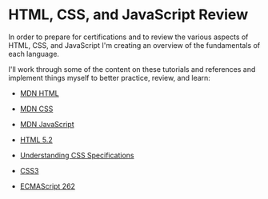 # HTML, CSS, and JavaScript Review

In order to prepare for certifications and to review the various aspects of HTML, CSS, and JavaScript I'm creating an overview of the fundamentals of each language.

I'll work through some of the content on these tutorials and references and implement things myself to better practice, review, and learn:

* [MDN HTML](https://developer.mozilla.org/en-US/docs/Web/HTML)
* [MDN CSS](https://developer.mozilla.org/en-US/docs/Web/CSS)
* [MDN JavaScript](https://developer.mozilla.org/en-US/docs/Web/JavaScript)

* [HTML 5.2](https://www.w3.org/TR/html52/)
* [Understanding CSS Specifications](https://www.w3.org/Style/CSS/read.en.html)
* [CSS3](https://developer.mozilla.org/en-US/docs/Web/CSS/CSS3)
* [ECMAScript 262](https://www.ecma-international.org/publications/standards/Ecma-262.htm)